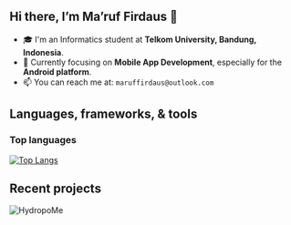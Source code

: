 ## Hi there, I’m Ma’ruf Firdaus 👋

* 🎓 I'm an Informatics student at **Telkom University, Bandung, Indonesia**.
* 🌱 Currently focusing on **Mobile App Development**, especially for the **Android platform**.
* 📫 You can reach me at: `maruffirdaus@outlook.com`

## Languages, frameworks, & tools

### Top languages

[![Top Langs](https://github-readme-stats.vercel.app/api/top-langs/?username=maruffirdaus&exclude_repo=tugas1-keamanan-siber)](https://github.com/anuraghazra/github-readme-stats)

## Recent projects

![HydropoMe](https://github.com/user-attachments/assets/8482abf3-7058-4ad0-96c9-abab2f5efefc)
